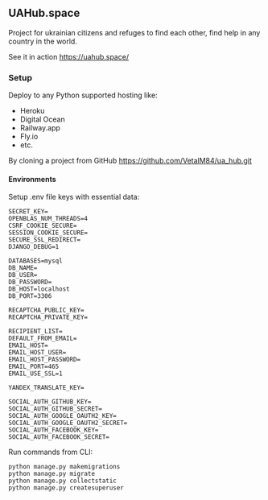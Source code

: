 ## UAHub.space

Project for ukrainian citizens and refuges to find each other, find help in any country in the world.

See it in action https://uahub.space/

### Setup

Deploy to any Python supported hosting like:
- Heroku
- Digital Ocean
- Railway.app
- Fly.io
- etc.

By cloning a project from GitHub https://github.com/VetalM84/ua_hub.git

#### Environments

Setup .env file keys with essential data:
```
SECRET_KEY=
OPENBLAS_NUM_THREADS=4
CSRF_COOKIE_SECURE=
SESSION_COOKIE_SECURE=
SECURE_SSL_REDIRECT=
DJANGO_DEBUG=1

DATABASES=mysql
DB_NAME=
DB_USER=
DB_PASSWORD=
DB_HOST=localhost
DB_PORT=3306

RECAPTCHA_PUBLIC_KEY=
RECAPTCHA_PRIVATE_KEY=

RECIPIENT_LIST=
DEFAULT_FROM_EMAIL=
EMAIL_HOST=
EMAIL_HOST_USER=
EMAIL_HOST_PASSWORD=
EMAIL_PORT=465
EMAIL_USE_SSL=1

YANDEX_TRANSLATE_KEY=

SOCIAL_AUTH_GITHUB_KEY=
SOCIAL_AUTH_GITHUB_SECRET=
SOCIAL_AUTH_GOOGLE_OAUTH2_KEY=
SOCIAL_AUTH_GOOGLE_OAUTH2_SECRET=
SOCIAL_AUTH_FACEBOOK_KEY=
SOCIAL_AUTH_FACEBOOK_SECRET=
```
Run commands from CLI:
```
python manage.py makemigrations
python manage.py migrate
python manage.py collectstatic
python manage.py createsuperuser
```